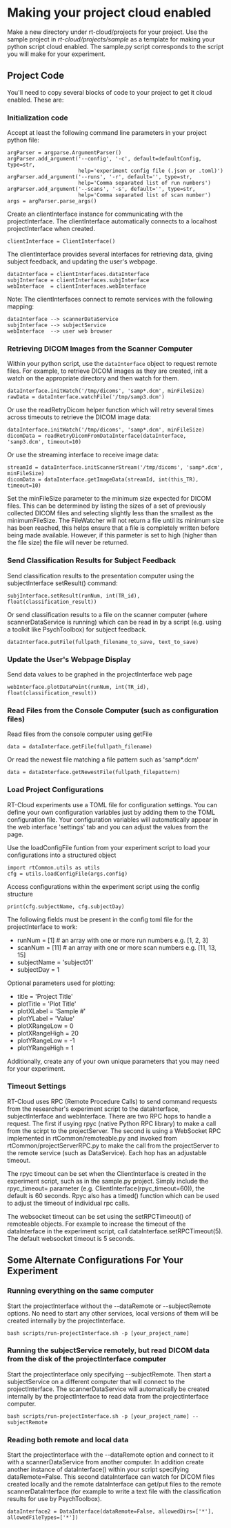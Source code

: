 # **Making your project cloud enabled**
Make a new directory under rt-cloud/projects for your project.
Use the sample project in *rt-cloud/projects/sample* as a template for making your python script cloud enabled. The sample.py script corresponds to the script you will make for your experiment.

## **Project Code**
You'll need to copy several blocks of code to your project to get it cloud enabled. These are:

### **Initialization code**

Accept at least the following command line parameters in your project python file:

    argParser = argparse.ArgumentParser()
    argParser.add_argument('--config', '-c', default=defaultConfig, type=str,
                           help='experiment config file (.json or .toml)')
    argParser.add_argument('--runs', '-r', default='', type=str,
                           help='Comma separated list of run numbers')
    argParser.add_argument('--scans', '-s', default='', type=str,
                           help='Comma separated list of scan number')
    args = argParser.parse_args()

Create an clientInterface instance for communicating with the projectInterface. The clientInterface automatically connects to a localhost projectInterface when created.

    clientInterface = ClientInterface()

The clientInterface provides several interfaces for retrieving data, giving subject feedback, and updating the user's webpage.

    dataInterface = clientInterfaces.dataInterface
    subjInterface = clientInterfaces.subjInterface
    webInterface  = clientInterfaces.webInterface

Note: The clientInterfaces connect to remote services with the following mapping:

    dataInterface --> scannerDataService
    subjInterface --> subjectService
    webInterface  --> user web browser

### **Retrieving DICOM Images from the Scanner Computer**

Within your python script, use the `dataInterface` object to request remote files. For example, to retrieve DICOM images as they are created, init a watch on the appropriate directory and then watch for them.

    dataInterface.initWatch('/tmp/dicoms', 'samp*.dcm', minFileSize)
    rawData = dataInterface.watchFile('/tmp/samp3.dcm')

Or use the readRetryDicom helper function which will retry several times across timeouts to retrieve the DICOM image data:

    dataInterface.initWatch('/tmp/dicoms', 'samp*.dcm', minFileSize)
    dicomData = readRetryDicomFromDataInterface(dataInterface, 'samp3.dcm', timeout=10)

Or use the streaming interface to receive image data:

    streamId = dataInterface.initScannerStream('/tmp/dicoms', 'samp*.dcm', minFileSize)
    dicomData = dataInterface.getImageData(streamId, int(this_TR), timeout=10)

Set the minFileSize parameter to the minimum size expected for DICOM files. This can be determined by listing the sizes of a set of previously collected DICOM files and selecting slightly less than the smallest as the minimumFileSize. The FileWatcher will not return a file until its minimum size has been reached, this helps ensure that a file is completely written before being made available. However, if this parmeter is set to high (higher than the file size) the file will never be returned.

### **Send Classification Results for Subject Feedback**

Send classification results to the presentation computer using the subjectInterface setResult() command:

    subjInterface.setResult(runNum, int(TR_id), float(classification_result))

Or send classification results to a file on the scanner computer (where scannerDataService is running) which can be read in by a script (e.g. using a toolkit like PsychToolbox) for subject feedback.

    dataInterface.putFile(fullpath_filename_to_save, text_to_save)

### **Update the User's Webpage Display**
Send data values to be graphed in the projectInterface web page

    webInterface.plotDataPoint(runNum, int(TR_id), float(classification_result))

### **Read Files from the Console Computer (such as configuration files)**
Read files from the console computer using getFile

    data = dataInterface.getFile(fullpath_filename)

Or read the newest file matching a file pattern such as 'samp*.dcm'

    data = dataInterface.getNewestFile(fullpath_filepattern)


### **Load Project Configurations**
RT-Cloud experiments use a TOML file for configuration settings. You can define your own configuration variables just by adding them to the TOML configuration file. Your configuration variables will automatically appear in the web interface 'settings' tab and you can adjust the values from the page.

Use the loadConfigFile funtion from your experiment script to load your configurations into a structured object

    import rtCommon.utils as utils
    cfg = utils.loadConfigFile(args.config)

Access configurations within the experiment script using the config structure

    print(cfg.subjectName, cfg.subjectDay)

The following fields must be present in the config toml file for the projectInterface to work:
  - runNum = [1]    # an array with one or more run numbers e.g. [1, 2, 3]
  - scanNum = [11]  # an array with one or more scan numbers e.g.  [11, 13, 15]
  - subjectName = 'subject01'
  - subjectDay = 1

Optional parameters used for plotting:
  - title = 'Project Title'
  - plotTitle = 'Plot Title'
  - plotXLabel = 'Sample #'
  - plotYLabel = 'Value'
  - plotXRangeLow = 0
  - plotXRangeHigh = 20
  - plotYRangeLow = -1
  - plotYRangeHigh = 1

Additionally, create any of your own unique parameters that you may need for your experiment.

### **Timeout Settings**
RT-Cloud uses RPC (Remote Procedure Calls) to send command requests from the researcher's experiment script to the dataInterface, subjectInterface and webInterface. There are two RPC hops to handle a request. The first if usying rpyc (native Python RPC library) to make a call from the scirpt to the projectServer. The second is using a WebSocket RPC implemented in rtCommon/remoteable.py and invoked from rtCommon/projectServerRPC.py to make the call from the projectServer to the remote service (such as DataService). Each hop has an adjustable timeout. 

The rpyc timeout can be set when the ClientInterface is created in the experiment script, such as in the sample.py project. Simply include the rpyc_timeout= parameter (e.g. ClientInterface(rpyc_timeout=60)), the default is 60 seconds. Rpyc also has a timed() function which can be used to adjust the timeout of individual rpc calls. 

The websocket timeout can be set using the setRPCTimeout() of remoteable objects. For example to increase the timeout of the dataInterface in the experiment script, call dataInterface.setRPCTimeout(5). The default websocket timeout is 5 seconds. 

## **Some Alternate Configurations For Your Experiment**
### **Running everything on the same computer**
Start the projectInterface without the --dataRemote or --subjectRemote options. No need to start any other services, local versions of them will be created internally by the projectInterface.

    bash scripts/run-projectInterface.sh -p [your_project_name]

### **Running the subjectService remotely, but read DICOM data from the disk of the projectInterface computer**
Start the projectInterface only specifying --subjectRemote. Then start a subjectService on a different computer that will connect to the projectInterface. The scannerDataService will automatically be created internally by the projectInterface to read data from the projectInterface computer.

    bash scripts/run-projectInterface.sh -p [your_project_name] --subjectRemote

### **Reading both remote and local data**
Start the projectInterface with the --dataRemote option and connect to it with a scannerDataService from another computer. In addition create another instance of dataInterface() within your script specifying dataRemote=False. This second dataInterface can watch for DICOM files created locally and the remote dataInterface can get/put files to the remote scannerDataInterface (for example to write a text file with the classification results for use by PsychToolbox).

    dataInterface2 = DataInterface(dataRemote=False, allowedDirs=['*'], allowedFileTypes=['*'])